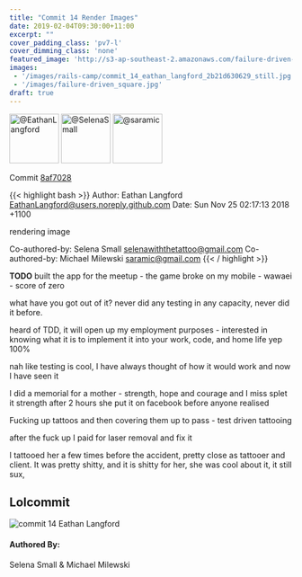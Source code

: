 ```yaml
---
title: "Commit 14 Render Images"
date: 2019-02-04T09:30:00+11:00
excerpt: ""
cover_padding_class: 'pv7-l'
cover_dimming_class: 'none'
featured_image: 'http://s3-ap-southeast-2.amazonaws.com/failure-driven-blog/railscamp-24-woodfield-hobart/commit_14_eathan_langford_2b21d630629.gif'
images:
 - '/images/rails-camp/commit_14_eathan_langford_2b21d630629_still.jpg'
 - '/images/failure-driven_square.jpg'
draft: true
---
```


<img alt="@EathanLangford" src="//github.com/EathanLangford.png" style="display: inline; width: 88px;" height="88" />
<img alt="@SelenaSmall" src="//github.com/SelenaSmall.png" style="display: inline; width: 88px;" height="88" />
<img alt="@saramic" src="//github.com/saramic.png" style="display: inline; width: 88px;" height="88" />

Commit [8af7028](https://github.com/failure-driven/railscamp-search-term/commit/8af7028178627bb46272aa3cd0e7b951dc145233)

{{< highlight bash >}}
Author: Eathan Langford <EathanLangford@users.noreply.github.com>
Date:   Sun Nov 25 02:17:13 2018 +1100

rendering image

Co-authored-by: Selena Small <selenawiththetattoo@gmail.com>
Co-authored-by: Michael Milewski <saramic@gmail.com>
{{< / highlight >}}

**TODO**
  built the app for the meetup - the game broke on my mobile - wawaei - score of
  zero

  what have you got out of it?
  never did any testing in any capacity, never did it before.

  heard of TDD, it will open up my employment purposes - interested in knowing
  what it is to implement it into your work, code, and home life yep 100%

  nah like testing is cool, I have always thought of how it would work and now I
  have seen it

  I did a memorial for a mother - strength, hope and courage and I miss splet it
  strength after 2 hours she put it on facebook before anyone realised

  Fucking up tattoos and then covering them up to pass - test driven tattooing

  after the fuck up I paid for laser removal and fix it

  I tattooed her a few times before the accident, pretty close as tattooer and
  client. It was pretty shitty, and it is shitty for her, she was cool about it,
  it still sux,

## Lolcommit

![commit 14 Eathan Langford](http://s3-ap-southeast-2.amazonaws.com/failure-driven-blog/railscamp-24-woodfield-hobart/commit_14_eathan_langford_2b21d630629.gif)

#### Authored By:

Selena Small & Michael Milewski

